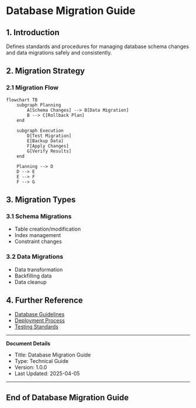 # Database Migration Guide

## 1. Introduction

Defines standards and procedures for managing database schema changes and data migrations safely and consistently.

## 2. Migration Strategy

### 2.1 Migration Flow

```mermaid
flowchart TB
    subgraph Planning
        A[Schema Changes] --> B[Data Migration]
        B --> C[Rollback Plan]
    end

    subgraph Execution
        D[Test Migration]
        E[Backup Data]
        F[Apply Changes]
        G[Verify Results]
    end

    Planning --> D
    D --> E
    E --> F
    F --> G
```

## 3. Migration Types

### 3.1 Schema Migrations
* Table creation/modification
* Index management
* Constraint changes

### 3.2 Data Migrations
* Data transformation
* Backfilling data
* Data cleanup

## 4. Further Reference

* [Database Guidelines](./database_design_guidelines.md)
* [Deployment Process](./deployment_guidelines.md)
* [Testing Standards](./testing_standards.md)

---
**Document Details**
- Title: Database Migration Guide
- Type: Technical Guide
- Version: 1.0.0
- Last Updated: 2025-04-05
---
End of Database Migration Guide
---



